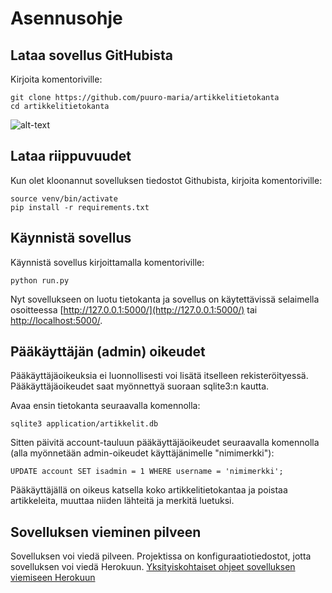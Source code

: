 # Asennusohje

## Lataa sovellus GitHubista 

Kirjoita komentoriville:

```
git clone https://github.com/puuro-maria/artikkelitietokanta
cd artikkelitietokanta
```

![alt-text](https://media3.giphy.com/media/TlK63EA6F1qRb7lll6M/200w.webp?cid=ecf05e471e3fb2ff39279dcb6e81ba1c3d381a8e959f0c15&rid=200w.webp)

## Lataa riippuvuudet

Kun olet kloonannut sovelluksen tiedostot Githubista, kirjoita komentoriville:

```
source venv/bin/activate
pip install -r requirements.txt
```

## Käynnistä sovellus

Käynnistä sovellus kirjoittamalla komentoriville: 

```
python run.py
```

Nyt sovellukseen on luotu tietokanta ja sovellus on käytettävissä selaimella osoitteessa [http://127.0.0.1:5000/](http://127.0.0.1:5000/) tai [http://localhost:5000/](http://localhost:5000/).


## Pääkäyttäjän (admin) oikeudet

Pääkäyttäjäoikeuksia ei luonnollisesti voi lisätä itselleen rekisteröityessä. Pääkäyttäjäoikeudet saat myönnettyä suoraan sqlite3:n kautta. 

Avaa ensin tietokanta seuraavalla komennolla:

```
sqlite3 application/artikkelit.db
```

Sitten päivitä account-tauluun pääkäyttäjäoikeudet seuraavalla komennolla (alla myönnetään admin-oikeudet käyttäjänimelle "nimimerkki"):

```
UPDATE account SET isadmin = 1 WHERE username = 'nimimerkki';
```

Pääkäyttäjällä on oikeus katsella koko artikkelitietokantaa ja poistaa artikkeleita, muuttaa niiden lähteitä ja merkitä luetuksi. 

## Sovelluksen vieminen pilveen

Sovelluksen voi viedä pilveen. Projektissa on konfiguraatiotiedostot, jotta sovelluksen voi viedä Herokuun. [Yksityiskohtaiset ohjeet sovelluksen viemiseen Herokuun](https://devcenter.heroku.com/articles/git)
